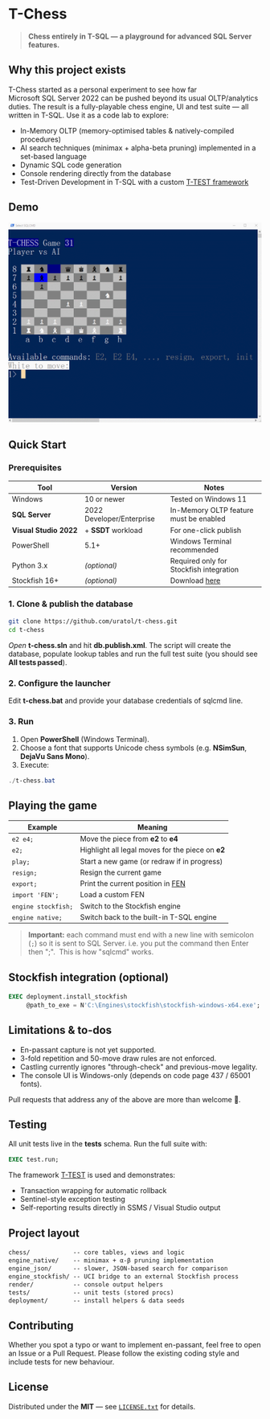 ﻿# T-Chess

> **Chess entirely in T-SQL — a playground for advanced SQL Server features.**

## Why this project exists

T-Chess started as a personal experiment to see how far Microsoft SQL Server 2022 can be pushed beyond its usual OLTP/analytics duties.  The result is a fully-playable chess engine, UI and test suite — all written in T-SQL.  Use it as a code lab to explore:

* In-Memory OLTP (memory-optimised tables & natively-compiled procedures)
* AI search techniques (minimax + alpha-beta pruning) implemented in a set-based language
* Dynamic SQL code generation
* Console rendering directly from the database
* Test-Driven Development in T-SQL with a custom [T-TEST framework](https://github.com/uratol/t-test)

## Demo

![Screenshot in PowerShell](/screenshot.png)

## Quick Start

### Prerequisites

| Tool                   | Version                   | Notes                                                         |
| ---------------------- | ------------------------- | ------------------------------------------------------------- |
| Windows                | 10 or newer               | Tested on Windows 11                                          |
| **SQL Server**         | 2022 Developer/Enterprise | In-Memory OLTP feature must be enabled                        |
| **Visual Studio 2022** | + **SSDT** workload       | For one-click publish                                         |
| PowerShell             | 5.1+                      | Windows Terminal recommended                                  |
| Python 3.x             | *(optional)*              | Required only for Stockfish integration                       |
| Stockfish 16+          | *(optional)*              | Download [here](https://stockfishchess.org/download/windows/) |

### 1. Clone & publish the database

```bash
git clone https://github.com/uratol/t-chess.git
cd t-chess
```

*Open* **t-chess.sln** and hit **db.publish.xml**.
The script will create the database, populate lookup tables and run the full test suite (you should see **All tests passed**).

### 2. Configure the launcher

Edit **t-chess.bat** and provide your database credentials of sqlcmd line.

### 3. Run

1. Open **PowerShell** (Windows Terminal).
2. Choose a font that supports Unicode chess symbols (e.g. **NSimSun**, **DejaVu Sans Mono**).
3. Execute:

```powershell
./t-chess.bat
```

## Playing the game

| Example             | Meaning                                                                                             |
| ------------------- | --------------------------------------------------------------------------------------------------- |
| `e2 e4;`            | Move the piece from **e2** to **e4**                                                                |
| `e2;`               | Highlight all legal moves for the piece on **e2**                                                   |
| `play;`             | Start a new game (or redraw if in progress)                                                         |
| `resign;`           | Resign the current game                                                                             |
| `export;`           | Print the current position in [FEN](https://en.wikipedia.org/wiki/Forsyth%E2%80%93Edwards_Notation) |
| `import 'FEN';`     | Load a custom FEN                                                                                   |
| `engine stockfish;` | Switch to the Stockfish engine                                                                      |
| `engine native;`    | Switch back to the built-in T-SQL engine                                                            |

> **Important:** each command must end with a new line with semicolon (`;`) so it is sent to SQL Server. i.e. you put the command then Enter then ";".  This is how "sqlcmd" works. 

## Stockfish integration (optional)

```sql
EXEC deployment.install_stockfish
     @path_to_exe = N'C:\Engines\stockfish\stockfish-windows-x64.exe';
```

## Limitations & to-dos

* En-passant capture is not yet supported.
* 3-fold repetition and 50-move draw rules are not enforced.
* Castling currently ignores "through-check" and previous-move legality.
* The console UI is Windows-only (depends on code page 437 / 65001 fonts).

Pull requests that address any of the above are more than welcome 🙂.

## Testing

All unit tests live in the **tests** schema.  Run the full suite with:

```sql
EXEC test.run;
```

The framework [T-TEST](https://github.com/uratol/t-test) is used and demonstrates:

* Transaction wrapping for automatic rollback
* Sentinel-style exception testing
* Self-reporting results directly in SSMS / Visual Studio output

## Project layout

```
chess/            -- core tables, views and logic
engine_native/    -- minimax + α-β pruning implementation
engine_json/      -- slower, JSON-based search for comparison
engine_stockfish/ -- UCI bridge to an external Stockfish process
render/           -- console output helpers
tests/            -- unit tests (stored procs)
deployment/       -- install helpers & data seeds
```

## Contributing

Whether you spot a typo or want to implement en-passant, feel free to
open an Issue or a Pull Request.  Please follow the existing coding
style and include tests for new behaviour.

## License

Distributed under the **MIT** — see [`LICENSE.txt`](LICENSE.txt) for details.
